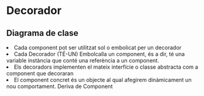 
<h1>Decorador</h1>

<h2>Diagrama de clase</h2>

<li>Cada component pot ser utilitzat sol o embolicat per un decorador</li>
<li>Cada Decorador (TÉ-UN) Embolcalla un component, és a dir, té una variable instància que conté una referència a un component.</li>
<li>Els decoradors implementen el mateix interfície o classe abstracta com a component que decoraran</li>
<li>El component concret és un objecte al qual afegirem dinàmicament un nou comportament. Deriva de Component</li>

